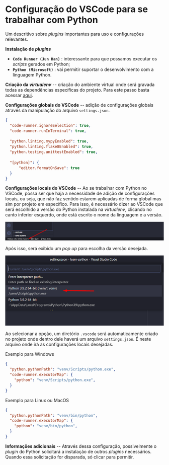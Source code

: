 # Configuração do VSCode para se trabalhar com Python
Um descritivo sobre _plugins_ importantes para uso e configurações relevantes.

**Instalação de _plugins_** 
+ **`Code Runner (Jun Han)`** : interessante para que possamos executar os _scripts_ gerados em Python;
+ **`Python (Microsoft)`** : vai permitir suportar o desenvolvimento com a linguagem Python.

**Criação da _virtualenv_** -- criação do ambiente virtual onde será gravada todas as dependências específicas do projeto. Para este passo basta acessar [aqui](https://github.com/islanrodrigues/my-personal-annotations/blob/master/python/whats_virtualenv.md#o-que-%C3%A9-uma-virtualenv).

**Configurações globais do VSCode** -- adição de configurações globais através da manipulação do arquivo `settings.json`.
```json
{
  "code-runner.ignoreSelection": true,
  "code-runner.runInTerminal": true,

  "python.linting.mypyEnabled": true,
  "python.linting.flake8Enabled": true,
  "python.testing.unittestEnabled": true,

  "[python]": {
      "editor.formatOnSave": true
  }
}
```

**Configurações locais do VSCode** -- Ao se trabalhar com Python no VSCode, possa ser que haja a necessidade de adição de configurações locais, ou seja, que não faz sentido estarem aplicadas de forma global mas sim por projeto em específico. Para isso, é necessário dizer ao VSCode que será escolhido a versão do Python instalada na _virtualenv_, clicando no canto inferior esquerdo, onde está escrito o nome da linguagem e a versão.

![Select Python Version illustration](https://github.com/islanrodrigues/my-personal-annotations/blob/master/images/python/select_python_version_vscode.png)

Após isso, será exibido um _pop up_ para escolha da versão desejada.

![Select Python Venv Option illustration](https://github.com/islanrodrigues/my-personal-annotations/blob/master/images/python/select_python_venv_option.png)

Ao selecionar a opção, um diretório `.vscode` será automaticamente criado no projeto onde dentro dele haverá um arquivo `settings.json`. É neste arquivo onde irá as configurações locais desejadas.

Exemplo para Windows
```json
{
  "python.pythonPath": "venv/Scripts/python.exe",
  "code-runner.executorMap": {
    "python": "venv/Scripts/python.exe",
  }
}
```

Exemplo para Linux ou MacOS
```json
{
  "python.pythonPath": "venv/bin/python",
  "code-runner.executorMap": {
    "python": "venv/bin/python",
  }
}
```

**Informações adicionais** -- Através dessa configuração, possivelmente o _plugin_ do Python solicitará a instalação de outros _plugins_ necessários. Quando essa solicitação for disparada, só clicar para permitir.



